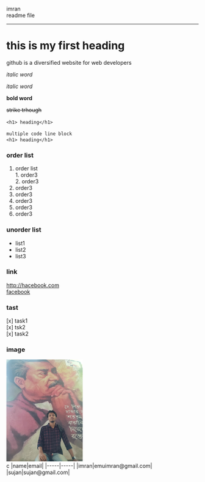 <!--readme comment-->
imran  
readme file

---


# this is my first heading

<p>github is a diversified website for web developers</p>

<i>italic word</i>

_italic word_

__bold word__

~~strike trhough~~

`<h1> heading</h1>`

```
multiple code line block
<h1> heading</h1>
```
### order list
<!--order list-->
1. order list  
        1. order3  
        2. order3
2. order3
2. order3
2. order3
2. order3
2. order3

### unorder list

- list1
- list2
- list3

### link  
http://hacebook.com  
[facebook][facebook1]

[facebook1]:http://facebook.com

### tast
[x] task1  
[x] tsk2  
[x] task2

### image
<img src="./img/imran.jpg" width="200">

<br/>
c
|name|email|  
|-----|-----|  
|imran|emuimran@gmail.com|  
|sujan|sujan@gmail.com|  


